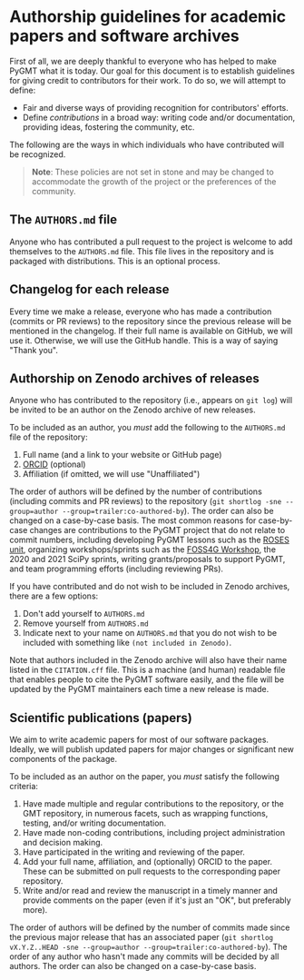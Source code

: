 # Authorship guidelines for academic papers and software archives

First of all, we are deeply thankful to everyone who has helped to make PyGMT what it
is today. Our goal for this document is to establish guidelines for giving credit to
contributors for their work. To do so, we will attempt to define:

- Fair and diverse ways of providing recognition for contributors' efforts.
- Define _contributions_ in a broad way: writing code and/or documentation, providing
  ideas, fostering the community, etc.

The following are the ways in which individuals who have contributed will be recognized.

> **Note**: These policies are not set in stone and may be changed to accommodate the
> growth of the project or the preferences of the community.

## The `AUTHORS.md` file

Anyone who has contributed a pull request to the project is welcome to add themselves to
the `AUTHORS.md` file. This file lives in the repository and is packaged with
distributions. This is an optional process.

## Changelog for each release

Every time we make a release, everyone who has made a contribution (commits or PR
reviews) to the repository since the previous release will be mentioned in the changelog.
If their full name is available on GitHub, we will use it. Otherwise, we will use the
GitHub handle. This is a way of saying "Thank you".

## Authorship on Zenodo archives of releases

Anyone who has contributed to the repository (i.e., appears on `git log`) will be
invited to be an author on the Zenodo archive of new releases.

To be included as an author, you *must* add the following to the `AUTHORS.md` file of
the repository:

1. Full name (and a link to your website or GitHub page)
2. [ORCID](https://orcid.org) (optional)
3. Affiliation (if omitted, we will use "Unaffiliated")

The order of authors will be defined by the number of contributions (including commits
and PR reviews) to the repository
(`git shortlog -sne --group=author --group=trailer:co-authored-by`).
The order can also be changed on a case-by-case basis. The most common reasons for
case-by-case changes are contributions to the PyGMT project that do not relate to
commit numbers, including developing PyGMT lessons such as the
[ROSES unit](https://www.youtube.com/watch?v=SSIGJEe0BIk), organizing workshops/sprints
such as the [FOSS4G Workshop](https://github.com/GenericMappingTools/foss4g2019oceania),
the 2020 and 2021 SciPy sprints, writing grants/proposals to support PyGMT, and team
programming efforts (including reviewing PRs).

If you have contributed and do not wish to be included in Zenodo archives, there are a
few options:

1. Don't add yourself to `AUTHORS.md`
2. Remove yourself from `AUTHORS.md`
3. Indicate next to your name on `AUTHORS.md` that you do not wish to be included with
   something like `(not included in Zenodo)`.

Note that authors included in the Zenodo archive will also have their name listed in the
`CITATION.cff` file. This is a machine (and human) readable file that enables people to
cite the PyGMT software easily, and the file will be updated by the PyGMT maintainers
each time a new release is made.

## Scientific publications (papers)

We aim to write academic papers for most of our software packages. Ideally, we will
publish updated papers for major changes or significant new components of the package.

To be included as an author on the paper, you *must* satisfy the following criteria:

1. Have made multiple and regular contributions to the repository, or the GMT repository,
   in numerous facets, such as wrapping functions, testing, and/or writing documentation.
2. Have made non-coding contributions, including project administration and decision
   making.
3. Have participated in the writing and reviewing of the paper.
4. Add your full name, affiliation, and (optionally) ORCID to the paper. These can be
   submitted on pull requests to the corresponding paper repository.
5. Write and/or read and review the manuscript in a timely manner and provide comments
   on the paper (even if it's just an "OK", but preferably more).

The order of authors will be defined by the number of commits made since the previous
major release that has an associated paper
(`git shortlog vX.Y.Z..HEAD -sne --group=author --group=trailer:co-authored-by`).
The order of any author who hasn't made any commits will be decided by all authors. The
order can also be changed on a case-by-case basis.
